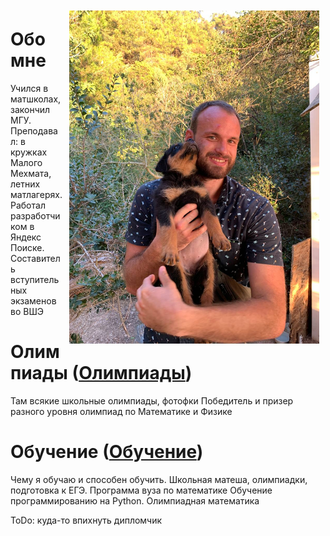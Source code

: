 
<img align="right" width="400" height="auto" src="photo.jpg" Hspace="10" Vspace="10">


# Обо мне 

Учился в матшколах, закончил МГУ. Преподавал: в кружках Малого Мехмата, летних матлагерях. Работал разработчиком в Яндекс Поиске. Составитель вступительных экзаменов во ВШЭ


# Олимпиады (<a href="/olympiads/">Олимпиады</a>)
Там всякие школьные олимпиады, фотофки
Победитель и призер разного уровня олимпиад по Математике и Физике

# Обучение (<a href="/teaching/">Обучение</a>)
Чему я обучаю и способен обучить.
Школьная матеша, олимпиадки, подготовка к ЕГЭ. 
Программа вуза по математике
Обучение программированию на Python. Олимпиадная математика


ToDo: куда-то впихнуть дипломчик